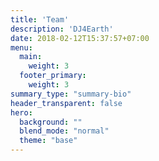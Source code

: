 ```yaml
---
title: 'Team'
description: 'DJ4Earth'
date: 2018-02-12T15:37:57+07:00
menu:
  main:
    weight: 3
  footer_primary:
    weight: 3
summary_type: "summary-bio"
header_transparent: false
hero:
  background: ""
  blend_mode: "normal"
  theme: "base"
---
```

